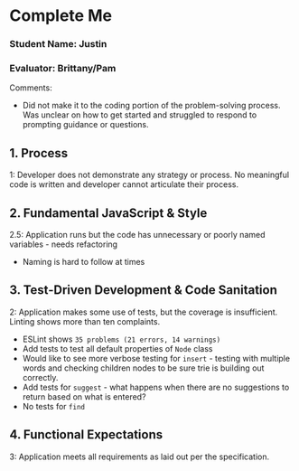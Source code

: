 # Complete Me
### Student Name: Justin
### Evaluator: Brittany/Pam

Comments:
* Did not make it to the coding portion of the problem-solving process. Was unclear on how to get started and struggled to respond to prompting guidance or questions.


## 1. Process

1: Developer does not demonstrate any strategy or process. No meaningful code is written and developer cannot articulate their process.

## 2. Fundamental JavaScript & Style

2.5: Application runs but the code has unnecessary or poorly named variables - needs refactoring

- Naming is hard to follow at times

## 3. Test-Driven Development & Code Sanitation

2: Application makes some use of tests, but the coverage is insufficient. Linting shows more than ten complaints.

- ESLint shows `35 problems (21 errors, 14 warnings)`
- Add tests to test all default properties of `Node` class
- Would like to see more verbose testing for `insert` - testing with multiple words and checking children nodes to be sure trie is building out correctly.
- Add tests for `suggest` - what happens when there are no suggestions to return based on what is entered?
- No tests for `find`


## 4. Functional Expectations

3: Application meets all requirements as laid out per the specification.
